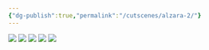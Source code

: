 ```yaml
---
{"dg-publish":true,"permalink":"/cutscenes/alzara-2/"}
---
```


![](https://i.imgur.com/G27z6Va.jpeg)
![](https://i.imgur.com/NQuyvFP.jpeg)
![](https://i.imgur.com/2FtXYiu.jpeg)
![](https://i.imgur.com/BWVxkl2.jpeg)
![](https://i.imgur.com/g7xTrm6.jpeg)